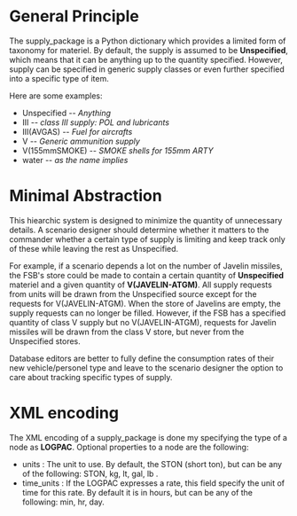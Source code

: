 # General Principle #
The supply\_package is a Python dictionary which provides a limited form of taxonomy for materiel. By default, the supply is assumed to be **Unspecified**, which means that it can be anything up to the quantity specified. However, supply can be specified in generic supply classes or even further specified into a specific type of item.

Here are some examples:
  * Unspecified -- _Anything_
  * III -- _class III supply: POL and lubricants_
  * III(AVGAS) -- _Fuel for aircrafts_
  * V -- _Generic ammunition supply_
  * V(155mmSMOKE) -- _SMOKE shells for 155mm ARTY_
  * water -- _as the name implies_


# Minimal Abstraction #
This hiearchic system is designed to minimize the quantity of unnecessary details. A scenario designer should determine whether it matters to the commander whether a certain type of supply is limiting and keep track only of these while leaving the rest as Unspecified.

For example, if a scenario depends a lot on the number of Javelin missiles, the FSB's store could be made to contain a certain quantity of **Unspecified** materiel and a given quantity of **V(JAVELIN-ATGM)**. All supply requests from units will be drawn from the Unspecified source except for the requests for V(JAVELIN-ATGM). When the store of Javelins are empty, the supply requests can no longer be filled. However, if the FSB has a specified quantity of class V supply but no V(JAVELIN-ATGM), requests for Javelin missiles will be drawn from the class V store, but never from the Unspecified stores.

Database editors are better to fully define the consumption rates of their new vehicle/personel type and leave to the scenario designer the option to care about tracking specific types of supply.

# XML encoding #
The XML encoding of a supply\_package is done my specifying the type of a node as **LOGPAC**. Optional properties to a node are the following:

  * units : The unit to use. By default, the STON (short ton), but can be any of the following: STON, kg, lt, gal, lb .
  * time\_units : If the LOGPAC expresses a rate, this field specify the unit of time for this rate. By default it is in hours, but can be any of the following: min, hr, day.